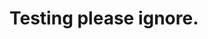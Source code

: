 <head>
<link rel="stylesheet" href="./styles/style.css">
<link href="https://cdn.jsdelivr.net/npm/bootstrap@5.0.0-beta3/dist/css/bootstrap.min.css" rel="stylesheet" integrity="sha384-eOJMYsd53ii+scO/bJGFsiCZc+5NDVN2yr8+0RDqr0Ql0h+rP48ckxlpbzKgwra6" crossorigin="anonymous">
<title> owo </title>
<meta charset="UTF-8">
<meta http-equiv="X-UA-Compatible" content="IE=edge">
<meta name="author" content="yxqsnz">
<meta name="description" content="My website owo">
<meta name="viewport" content="width=device-width, initial-scale=1.0">
</head>


# Testing please ignore.
